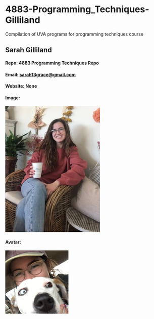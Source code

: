 # 4883-Programming_Techniques-Gilliland
Compilation of UVA programs for programming techniques course

## Sarah Gilliland
#### Repo: 4883 Programming Techniques Repo
#### Email: sarah13grace@gmail.com
#### Website: None
#### Image:
<img src="Images/JamesonsFlowers2.jpg" width="300">

#### Avatar:
<img src="Images/withZoeAvatar.jpg" width="200">
